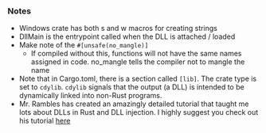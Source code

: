 ### Notes
- Windows crate has both s and w macros for creating strings
- DllMain is the entrypoint called when the DLL is attached / loaded
- Make note of the `#[unsafe(no_mangle)]`
  - If compiled without this, functions will not have the same names assigned in code. no_mangle tells the compiler not to mangle the name
- Note that in Cargo.toml, there is a section called `[lib]`. The crate type is set to `cdylib`. `cdylib` signals that the output (a DLL) is intended to be dynamically linked into non-Rust programs.
- Mr. Rambles has created an amazingly detailed tutorial that taught me lots about DLLs in Rust and DLL injection. I highly suggest you check out his tutorial [here](https://samrambles.com/guides/window-hacking-with-rust/creating-a-dll-with-rust/index.html)
